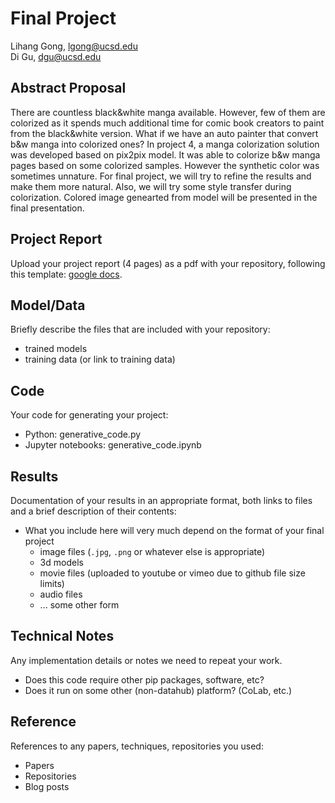 # Final Project

Lihang Gong, lgong@ucsd.edu\
Di Gu, dgu@ucsd.edu

## Abstract Proposal

There are countless black&white manga available. However, few of them are colorized as it spends much additional time for comic book creators to paint from the black&white version. What if we have an auto painter that convert b&w manga into colorized ones? In project 4, a manga colorization solution was developed based on pix2pix model. It was able to colorize b&w manga pages based on some colorized samples. However the synthetic color was sometimes unnature. For final project, we will try to refine the results and make them more natural. Also, we will try some style transfer during colorization. Colored image genearted from model will be presented in the final presentation.

## Project Report

Upload your project report (4 pages) as a pdf with your repository, following this template: [google docs](https://docs.google.com/document/d/133H59WZBmH6MlAgFSskFLMQITeIC5d9b2iuzsOfa4E8/edit?usp=sharing).

## Model/Data

Briefly describe the files that are included with your repository:
- trained models
- training data (or link to training data)

## Code

Your code for generating your project:
- Python: generative_code.py
- Jupyter notebooks: generative_code.ipynb

## Results

Documentation of your results in an appropriate format, both links to files and a brief description of their contents:
- What you include here will very much depend on the format of your final project
  - image files (`.jpg`, `.png` or whatever else is appropriate)
  - 3d models
  - movie files (uploaded to youtube or vimeo due to github file size limits)
  - audio files
  - ... some other form

## Technical Notes

Any implementation details or notes we need to repeat your work. 
- Does this code require other pip packages, software, etc?
- Does it run on some other (non-datahub) platform? (CoLab, etc.)

## Reference

References to any papers, techniques, repositories you used:
- Papers
- Repositories
- Blog posts
